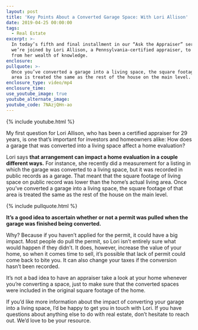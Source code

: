 ```yaml
---
layout: post
title: 'Key Points About a Converted Garage Space: With Lori Allison'
date: 2019-04-25 00:00:00
tags:
  - Real Estate
excerpt: >-
  In today’s fifth and final installment in our “Ask the Appraiser” series,
  we’re joined by Lori Allison, a Pennsylvania-certified appraiser, to learn
  from her wealth of knowledge.
enclosure:
pullquote: >-
  Once you’ve converted a garage into a living space, the square footage of that
  area is treated the same as the rest of the house on the main level.
enclosure_type: video/mp4
enclosure_time:
use_youtube_image: true
youtube_alternate_image:
youtube_code: 7NAzjQHn-ao
---
```


{% include youtube.html %}

My first question for Lori Allison, who has been a certified appraiser for 29 years, is one that’s important for investors and homeowners alike: How does a garage that was converted into a living space affect a home evaluation?

Lori says **that arrangement can impact a home evaluation in a couple different ways.** For instance, she recently did a measurement for a listing in which the garage was converted to a living space, but it was recorded in public records as a garage. That meant that the square footage of living space on public record was lower than the home’s actual living area. Once you’ve converted a garage into a living space, the square footage of that area is treated the same as the rest of the house on the main level.

{% include pullquote.html %}

**It’s a good idea to ascertain whether or not a permit was pulled when the garage was finished being converted.**

Why? Because if you haven’t applied for the permit, it could have a big impact. Most people do pull the permit, so Lori isn’t entirely sure what would happen if they didn’t. It does, however, increase the value of your home, so when it comes time to sell, it’s possible that lack of permit could come back to bite you. It can also change your taxes if the conversion hasn’t been recorded.

It’s not a bad idea to have an appraiser take a look at your home whenever you’re converting a space, just to make sure that the converted spaces were included in the original square footage of the home.

If you’d like more information about the impact of converting your garage into a living space, I’d be happy to get you in touch with Lori. If you have questions about anything else to do with real estate, don’t hesitate to reach out. We’d love to be your resource.